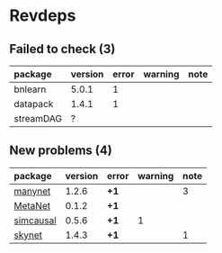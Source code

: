 # Revdeps

## Failed to check (3)

|package   |version |error |warning |note |
|:---------|:-------|:-----|:-------|:----|
|bnlearn   |5.0.1   |1     |        |     |
|datapack  |1.4.1   |1     |        |     |
|streamDAG |?       |      |        |     |

## New problems (4)

|package   |version |error  |warning |note |
|:---------|:-------|:------|:-------|:----|
|[manynet](problems.md#manynet)|1.2.6   |__+1__ |        |3    |
|[MetaNet](problems.md#metanet)|0.1.2   |__+1__ |        |     |
|[simcausal](problems.md#simcausal)|0.5.6   |__+1__ |1       |     |
|[skynet](problems.md#skynet)|1.4.3   |__+1__ |        |1    |

